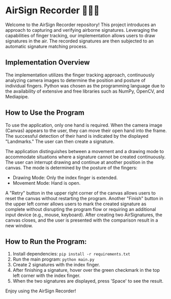 # AirSign Recorder ✍🏼✨

Welcome to the AirSign Recorder repository! 
This project introduces an approach to capturing and verifying airborne signatures. Leveraging the capabilities of finger tracking, our implementation allows users to draw signatures in the air. The recorded signatures are then subjected to an automatic signature matching process.

## Implementation Overview

The implementation utilizes the finger tracking approach, continuously analyzing camera images to determine the position and posture of individual fingers. Python was chosen as the programming language due to the availability of extensive and free libraries such as NumPy, OpenCV, and Mediapipe.


## How to Use the Program

To use the application, only one hand is required. When the camera image (Canvas) appears to the user, they can move their open hand into the frame. The successful detection of their hand is indicated by the displayed "Landmarks." The user can then create a signature.

The application distinguishes between a movement and a drawing mode to accommodate situations where a signature cannot be created continuously. The user can interrupt drawing and continue at another position in the canvas. The mode is determined by the posture of the fingers:

- Drawing Mode: Only the index finger is extended.
- Movement Mode: Hand is open.

A "Retry" button in the upper right corner of the canvas allows users to reset the canvas without restarting the program. Another "Finish" button in the upper left corner allows users to mark the created signature as complete without disrupting the program flow or requiring an additional input device (e.g., mouse, keyboard). After creating two AirSignatures, the canvas closes, and the user is presented with the comparison result in a new window.

## How to Run the Program:

1. Install dependencies: `pip install -r requirements.txt`
2. Run the main program: `python main.py`
3. Create 2 signatures with the index finger.
4. After finishing a signature, hover over the green checkmark in the top left corner with the index finger.
5. When the two signatures are displayed, press 'Space' to see the result.

Enjoy using the AirSign Recorder!
